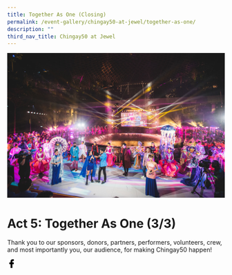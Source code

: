```yaml
---
title: Together As One (Closing)
permalink: /event-gallery/chingay50-at-jewel/together-as-one/
description: ""
third_nav_title: Chingay50 at Jewel
---
```

![Act 5.2: Together As One (Closing)](/images/Event%20Gallery/Chingay50%20at%20Jewel/Act%205%202%20Wide%20angle%20Finale-01.jpg)
# **Act 5: Together As One (3/3)**

Thank you to our sponsors, donors, partners, performers, volunteers, crew, and most importantly you, our audience, for making Chingay50 happen!

<a href="http://www.facebook.com/sharer.php?u=http://www.chingay.gov.sg/image/event-gallery/act-5-2-together-as-one-(closing)" style="float:left;">
	<img src="/images/facebook.png" style="width:auto;height:20px;">
</a>